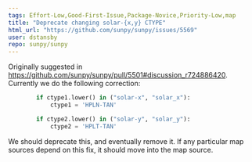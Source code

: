 ```yaml
---
tags: Effort-Low,Good-First-Issue,Package-Novice,Priority-Low,map
title: "Deprecate changing solar-{x,y} CTYPE"
html_url: "https://github.com/sunpy/sunpy/issues/5569"
user: dstansby
repo: sunpy/sunpy
---
```


Originally suggested in https://github.com/sunpy/sunpy/pull/5501#discussion_r724886420. Currently we do the following correction:

```python
        if ctype1.lower() in ("solar-x", "solar_x"):
            ctype1 = 'HPLN-TAN'

        if ctype2.lower() in ("solar-y", "solar_y"):
            ctype2 = 'HPLT-TAN'
```
We should deprecate this, and eventually remove it. If any particular map sources depend on this fix, it should move into the map source.